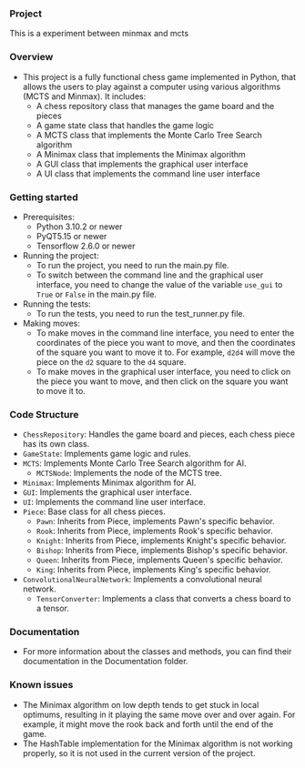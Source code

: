 ### Project 

This is a experiment between minmax and mcts

### Overview
- This project is a fully functional chess game implemented in Python, that allows the users to play against a computer using various algorithms (MCTS and Minmax). It includes:
  - A chess repository class that manages the game board and the pieces
  - A game state class that handles the game logic
  - A MCTS class that implements the Monte Carlo Tree Search algorithm
  - A Minimax class that implements the Minimax algorithm
  - A GUI class that implements the graphical user interface
  - A UI class that implements the command line user interface
  
### Getting started
- Prerequisites:
  - Python 3.10.2 or newer
  - PyQT5.15 or newer
  - Tensorflow 2.6.0 or newer
- Running the project:
  - To run the project, you need to run the main.py file.
  - To switch between the command line and the graphical user interface, you need to change the value of the variable `use_gui` to `True` or `False` in the main.py file.
- Running the tests:
  - To run the tests, you need to run the test_runner.py file.
- Making moves:
  - To make moves in the command line interface, you need to enter the coordinates of the piece you want to move, and then the coordinates of the square you want to move it to.  For example, `d2d4` will move the piece on the `d2` square to the `d4` square.
  - To make moves in the graphical user interface, you need to click on the piece you want to move, and then click on the square you want to move it to.

### Code Structure
- `ChessRepository`: Handles the game board and pieces, each chess piece has its own class.
- `GameState`: Implements game logic and rules.
- `MCTS`: Implements Monte Carlo Tree Search algorithm for AI.
  - `MCTSNode`: Implements the node of the MCTS tree.
- `Minimax`: Implements Minimax algorithm for AI.
- `GUI`: Implements the graphical user interface.
- `UI`: Implements the command line user interface.
- `Piece`: Base class for all chess pieces.
  - `Pawn`: Inherits from Piece, implements Pawn's specific behavior.
  - `Rook`: Inherits from Piece, implements Rook's specific behavior.
  - `Knight`: Inherits from Piece, implements Knight's specific behavior.
  - `Bishop`: Inherits from Piece, implements Bishop's specific behavior.
  - `Queen`: Inherits from Piece, implements Queen's specific behavior.
  - `King`: Inherits from Piece, implements King's specific behavior.
- `ConvolutionalNeuralNetwork`: Implements a convolutional neural network.
  - `TensorConverter`: Implements a class that converts a chess board to a tensor.

### Documentation
- For more information about the classes and methods, you can find their documentation in the Documentation folder.

### Known issues
- The Minimax algorithm on low depth tends to get stuck in local optimums, resulting in it playing the same move over and over again. For example, it might move the rook back and forth until the end of the game.
- The HashTable implementation for the Minimax algorithm is not working properly, so it is not used in the current version of the project.
